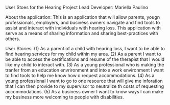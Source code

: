 User Stoes for the Hearing Project 
Lead Developer: Mariella Paulino 

About the application:  This is an application that will allow parents, yougn professionals, employers, and business owners navigate and find tools to assist and interact with individuals with hearing loss.  This application with serve as a means of sharing information and sharing best-practices with others. 

User Stories:
(1) As a parent of a child with hearing loss, I want to be able to find hearing services for my child within my area. 
(2) As a parent I want to be able to access the certifications and resume of the therapist that I would like my child to interact with. 
(3) As a young professional who is making the tranfer from an education envrironment and into a work environment I want to find tools to help me know how o request accommodations. 
(4) As a young professional I want to go to one resource that will give me inforation that I can then provide to my supervisor to neutralize th costs of requesting accommodations. 
(5) As a business owner I want to know ways I can make my business more welcoming to people with disabilities. 
